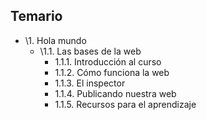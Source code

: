 ## Temario

- \1. Hola mundo
  - \1.1. Las bases de la web
    - 1.1.1. Introducción al curso
    - 1.1.2. Cómo funciona la web
    - 1.1.3. El inspector
    - 1.1.4. Publicando nuestra web
    - 1.1.5. Recursos para el aprendizaje
